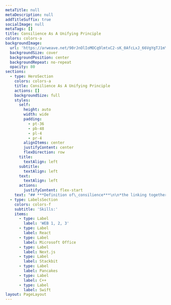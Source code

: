 ```yaml
---
metaTitle: null
metaDescription: null
addTitleSuffix: true
socialImage: null
metaTags: []
title: Consilience As A Unifying Principle
colors: colors-a
backgroundImage:
  url: 'https://arweave.net/90rJnOlIoMOCq9lmtxC2-sK_0AfcLxJ_66VgYgTJ1mY'
  backgroundSize: cover
  backgroundPosition: center
  backgroundRepeat: no-repeat
  opacity: 80
sections:
  - type: HeroSection
    colors: colors-a
    title: Consilience As A Unifying Principle
    actions: []
    backgroundSize: full
    styles:
      self:
        height: auto
        width: wide
        padding:
          - pt-36
          - pb-48
          - pl-4
          - pr-4
        alignItems: center
        justifyContent: center
        flexDirection: row
      title:
        textAlign: left
      subtitle:
        textAlign: left
      text:
        textAlign: left
      actions:
        justifyContent: flex-start
    text: "## ***Definition of\_consilience***\n\n*the linking together of principles from different disciplines especially when forming a comprehensive theory*\n\n## ***Examples of\_consilience\_in a Sentence***\n\n*But, ultimately, the\_consilience\_of doing and being is essential.*\n\nThis section will examine how the principle of consilience is the connector and contextualizer of all our work here in this library. In this initial section, we’ll look at some of the assumptions and biases we’re proposing as lenses through which we can see our work here, and to speak to why it is crucial to do so in the crypto-economic space.\n\nIt should be noted that discussing the nature of First Principles is ALWAYS a challenge. It is EASY to talk about “The Ten Thousand Things”, but hard to discuss how 2 becomes 1, but this is what consilience is. Worse, our legacy cultural codebase outside crypto has given us a kind of bias against learning these topics, which are also, unhelpfully. often counter-intuitive in nature. Finally, we have often encountered such terms couched in religious and spiritual terminology that is also highly charged and nearly always misunderstood or mischaracterized.\n\nIt is my intention to be your guide in these waters and to explain why and how you MUST learn to think in commonalities and to learn how to make connections instead of divisions.\n\nI will arrange these principles in terms of how we will proceed to discuss them, so we can see that our work here is not only grounded in crypto-economics, but also can be contextualized in terms of our humanity, human’s shared way of making sense of the world, and why forgetting to contextualize yourself all the way back to first principles will only produce more of the harms crypto-economic systems are attempting to alleviate.\n\n![](/images/59157-Alan-Watts-Quote-The-future-is-a-concept-it-doesn-t-exist-There-is.jpg)\n\n> **Consilience exists as a unifying directionality relationship between doing and being. The changing and the unchanging. What is unchanging inside the changing and what is changing projected upon the unchanging, and finally we can see that which is common between the changing as it travels toward the unchanging, accumulating context as it goes.**\n\n## Principle 0: HUMILITY: No Mental Model Is Real\n\n*   In order to ethically proceed in discussions, we MUST grasp that we CANNOT speak the truth in any form. We can only create a map of reality, but we must never mistake the map for the territory itself.\n\n*   From this humble position, we can speak more appropriately about the nature of what we are talking about, and seek to ever assess our limited representational realities as a Working Hypothesis, abandoned at any moment in favor of a better, more kind and good, more beautiful, more true, more paradoxical model.\n\n*   It is from this we can also see that the process of CI or Continuous Improvement is a direct implication from this humble position, as we can therefore see that it will only be the models and approximations we make about the reality that must change and improve and become ever more inclusive and therefore paradoxical in nature as we get closer to the real truth.\n\n*   I have placed this Principle 0 here to acknowledge the fundamental nature of Reality Itself, but since we cannot ever speak or language about this Reality in ways that are not extremely confusing, I will not say more about it, although you can feel free to ask me about it when we talk.\n\n![](/images/leftrightbrain.png)\n\n## Principle 1: Neuro-Anatomy Of Humans\n\nAs humans, we share a neuro-anatomy, and in our Western society, we consider (even though I do not) the “brain” as the origin of consciousness, since we are bound to the social expectation of a materialistic approach to lensing our reality.\n\nI will make this assumption a part of my approach here, even if I do not agree with that at all as a conclusion. So, consilience will be considered to be united with the idea of contextualization, finding commonalities between the different names and forms and petals of the crypto-economics flower, while not being beholden to them.\n\nThus you can see that the layer of abstraction I am placing above all others here is that of the brain, and I’m proceeding from there to speed up making the material practical, applicable, and relevant to a general audience.\n\nTwo aspects of the brain that are NOT opposites, and to see how one type of thinking includes the other and how Principle 0 is largely dependent upon the purest form of Unified Thinking available. A degraded form of Unified Thinking is what we’re speaking about here, and this will largely be seen in terms of the directionality of intent- that is to say: Contextualization or Decontextualization.\n\nSo, while it may appear that I am posing a duality here, I need it to be seen that this is not strictly TRUE.\n\nGoing forward, where I will speak this duality as though it is true, understand that it is not STRICTLY so, but is done for the purposes of expedience, relevancy, and applicability.\n\n*   Left Brain\n\n    *   Divided Thinking\n\n    *   Decontextualization (directionality)\n\n    *   Reductionist\n\n    *   Ego\n\n    *   Memory Of Past/Projection Of Future\n\n    *   Manifest/Materialist\n\n    *   Identity\n\n    *   Names/Forms\n\n    *   Concepts (including time, i.e. past and future)\n\n    *   Unified Thinking\n\n    *   Contextualization (directionality)\n\n    *   Consilience\n\n    *   Unmanifest/Consciousness\n\n    *   Present Moment\n\n    *   CANNOT see ANY differences of any kind\n\n![](/images/spiraldynamics.jpg)\n\n## Principle 2: Causality, Directionality, Dimensionality, Geometry, Math, Developmentalism, Systems, Complexity, Iteration, Evolution: Many Names For Generations of Dependent Origination\n\n*   The idea of independence depends upon the idea of dependence\n\n<!---->\n\n*   When 1 becomes 2, Directionality is created, giving rise to a need to trace back Causality later on\n\n<!---->\n\n*   When Unity becomes Diversity, how do we know which “direction” we are going?\n\n<!---->\n\n*   These different names are REALLY a Unity inside a Diversity, identified by various qualities:\n\n<!---->\n\n*   Applicability\\*   Relevance\\*   Capability\\*   Appropriateness\\*   Integrality\\*   Lines, Levels, States, Types, Colors\\*   Each word we use is a contextual-based summary of a chain of causality and dependencies, tracing back to First Principles inherent at the division from 1 to 2.Each of the above is an example of a meta-contextualization of a series of other principles, taken together as a corpus. In this way, we can also see the crypto-economics flower:\n\n![](/images/crypto-economics-flower.jfif)\n\nThis Consilience Principle is intended to serve as a way to contextualize and bind together in a Unifying way all of these petals, but also provide a way to see them against the backdrop of crypto-economics, why it has become necessary, what it is intended to solve, who is it solving these problems FOR, and the social pressures that gave rise to the abuses crypto-economics is trying to solve.\n\nThus, we can see that crypto-currency is more a social movement than technology, and is intended to create a more UNIFIED way to approach all of these.\n\nSeen properly, extractive, abusive, isolating, decontextualizing, asymmetric mentalities naturally give rise to economic systems that are extractive, abusive, isolating, asymmetric, and decontextualizing.\n\nMore than this, they specifically build barriers, social mores, modes of thinking, and biases against unification in ways that are so normalized, we fail to see them anymore. We swim in these waters every day, so as these particular fish, we cannot see beyond that water.\n"
  - type: LabelsSection
    colors: colors-f
    subtitle: 'Skills:'
    items:
      - type: Label
        label: 'WEB 1, 2, 3'
      - type: Label
        label: React
      - type: Label
        label: Microsoft Office
      - type: Label
        label: Next.js
      - type: Label
        label: Stackbit
      - type: Label
        label: Pancakes
      - type: Label
        label: C++
      - type: Label
        label: Swift
layout: PageLayout
---
```

